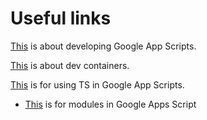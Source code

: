 # Useful links

[This](https://medium.com/geekculture/how-to-write-google-apps-script-code-locally-in-vs-code-and-deploy-it-with-clasp-9a4273e2d018) is about developing Google App Scripts.

[This](https://code.visualstudio.com/docs/remote/create-dev-container) is about dev containers.

[This](https://developers.google.com/apps-script/guides/typescript) is for using TS in Google App Scripts.
- [This](https://github.com/google/clasp/blob/master/docs/typescript.md#modules-exports-and-imports) is for modules in Google Apps Script
